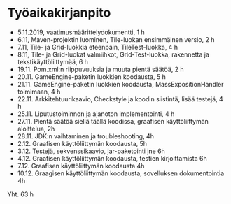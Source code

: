 # Työaikakirjanpito

* 5.11.2019, vaatimusmäärittelydokumentti, 1 h
* 6.11, Maven-projektin luominen, Tile-luokan ensimmäinen versio, 2 h
* 7.11, Tile- ja Grid-luokkia eteenpäin, TileTest-luokka, 4 h
* 8.11, Tile- ja Grid-luokat valmiihkot, Grid-Test-luokka, rakennetta ja tekstikäyttöliittymää, 6 h
* 19.11. Pom.xml:n riippuvuuksia ja muuta pientä säätöä, 2 h
* 20.11. GameEngine-paketin luokkien koodausta, 5 h
* 21.11. GameEngine-paketin luokkien koodausta, MassExpositionHandler toimimaan, 4 h
* 22.11. Arkkitehtuurikaavio, Checkstyle ja koodin siistintä, lisää testejä, 4 h
* 25.11. Liputustoiminnon ja ajanoton implementointi, 4 h
* 27.11. Pientä säätöä siellä täällä koodissa, graafisen käyttöliittymän aloittelua, 2h
* 28.11. JDK:n vaihtaminen ja troubleshooting, 4h
* 2.12. Graafisen käyttöliittymän koodausta, 5h
* 3.12. Testejä, sekvenssikaavio, jar-paketointi jne 6h
* 4.12. Graafisen käyttöliittymän koodausta, testien kirjoittamista 6h
* 7.12. Graafisen käyttöliittymän koodausta 4h
* 10.12. Graagisen käyttöliittymän koodausta, sovelluksen dokumentointia 4h

Yht. 63 h
